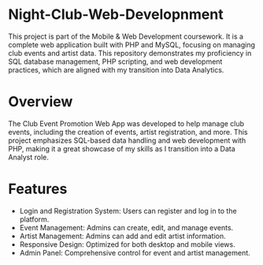 # Night-Club-Web-Developnment

This project is part of the Mobile & Web Development coursework. It is a complete web application built with PHP and MySQL, focusing on managing club events and artist data. This repository demonstrates my proficiency in SQL database management, PHP scripting, and web development practices, which are aligned with my transition into Data Analytics.

# Overview

The Club Event Promotion Web App was developed to help manage club events, including the creation of events, artist registration, and more. This project emphasizes SQL-based data handling and web development with PHP, making it a great showcase of my skills as I transition into a Data Analyst role.

# Features

- Login and Registration System: Users can register and log in to the platform.
- Event Management: Admins can create, edit, and manage events.
- Artist Management: Admins can add and edit artist information.
- Responsive Design: Optimized for both desktop and mobile views.
- Admin Panel: Comprehensive control for event and artist management.

